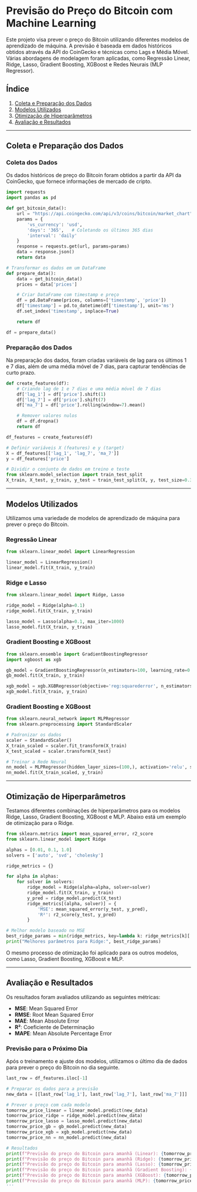 # Previsão do Preço do Bitcoin com Machine Learning

Este projeto visa prever o preço do Bitcoin utilizando diferentes modelos de aprendizado de máquina. A previsão é baseada em dados históricos obtidos através da API do CoinGecko e técnicas como Lags e Média Móvel. Várias abordagens de modelagem foram aplicadas, como Regressão Linear, Ridge, Lasso, Gradient Boosting, XGBoost e Redes Neurais (MLP Regressor).

## Índice
1. [Coleta e Preparação dos Dados](#coleta-e-preparação-dos-dados)
2. [Modelos Utilizados](#modelos-utilizados)
3. [Otimização de Hiperparâmetros](#otimização-de-hiperparâmetros)
4. [Avaliação e Resultados](#avaliação-e-resultados)

---

## Coleta e Preparação dos Dados

### Coleta dos Dados
Os dados históricos de preço do Bitcoin foram obtidos a partir da API da CoinGecko, que fornece informações de mercado de cripto.

```python
import requests
import pandas as pd

def get_bitcoin_data():
    url = "https://api.coingecko.com/api/v3/coins/bitcoin/market_chart"
    params = {
        'vs_currency': 'usd',
        'days': '365',   # Coletando os últimos 365 dias
        'interval': 'daily'
    }
    response = requests.get(url, params=params)
    data = response.json()
    return data

# Transformar os dados em um DataFrame
def prepare_data():
    data = get_bitcoin_data()
    prices = data['prices']

    # Criar DataFrame com timestamp e preço
    df = pd.DataFrame(prices, columns=['timestamp', 'price'])
    df['timestamp'] = pd.to_datetime(df['timestamp'], unit='ms')
    df.set_index('timestamp', inplace=True)

    return df

df = prepare_data()
```

### Preparação dos Dados
Na preparação dos dados, foram criadas variáveis de lag para os últimos 1 e 7 dias, além de uma média móvel de 7 dias, para capturar tendências de curto prazo.

```python
def create_features(df):
    # Criando lag de 1 e 7 dias e uma média móvel de 7 dias
    df['lag_1'] = df['price'].shift(1)
    df['lag_7'] = df['price'].shift(7)
    df['ma_7'] = df['price'].rolling(window=7).mean()

    # Remover valores nulos
    df = df.dropna()
    return df

df_features = create_features(df)

# Definir variáveis X (features) e y (target)
X = df_features[['lag_1', 'lag_7', 'ma_7']]
y = df_features['price']

# Dividir o conjunto de dados em treino e teste
from sklearn.model_selection import train_test_split
X_train, X_test, y_train, y_test = train_test_split(X, y, test_size=0.3, random_state=42)

```
---

## Modelos Utilizados
Utilizamos uma variedade de modelos de aprendizado de máquina para prever o preço do Bitcoin.

### Regressão Linear

```python
from sklearn.linear_model import LinearRegression

linear_model = LinearRegression()
linear_model.fit(X_train, y_train)


```

### Ridge e Lasso

```python
from sklearn.linear_model import Ridge, Lasso

ridge_model = Ridge(alpha=0.1)
ridge_model.fit(X_train, y_train)

lasso_model = Lasso(alpha=0.1, max_iter=1000)
lasso_model.fit(X_train, y_train)

```

### Gradient Boosting e XGBoost

```python
from sklearn.ensemble import GradientBoostingRegressor
import xgboost as xgb

gb_model = GradientBoostingRegressor(n_estimators=100, learning_rate=0.1)
gb_model.fit(X_train, y_train)

xgb_model = xgb.XGBRegressor(objective='reg:squarederror', n_estimators=100, learning_rate=0.1)
xgb_model.fit(X_train, y_train)

```

### Gradient Boosting e XGBoost

```python
from sklearn.neural_network import MLPRegressor
from sklearn.preprocessing import StandardScaler

# Padronizar os dados
scaler = StandardScaler()
X_train_scaled = scaler.fit_transform(X_train)
X_test_scaled = scaler.transform(X_test)

# Treinar a Rede Neural
nn_model = MLPRegressor(hidden_layer_sizes=(100,), activation='relu', solver='adam', max_iter=1000)
nn_model.fit(X_train_scaled, y_train)

```

---

## Otimização de Hiperparâmetros
Testamos diferentes combinações de hiperparâmetros para os modelos Ridge, Lasso, Gradient Boosting, XGBoost e MLP. Abaixo está um exemplo de otimização para o Ridge.

```python
from sklearn.metrics import mean_squared_error, r2_score
from sklearn.linear_model import Ridge

alphas = [0.01, 0.1, 1.0]
solvers = ['auto', 'svd', 'cholesky']

ridge_metrics = {}

for alpha in alphas:
    for solver in solvers:
        ridge_model = Ridge(alpha=alpha, solver=solver)
        ridge_model.fit(X_train, y_train)
        y_pred = ridge_model.predict(X_test)
        ridge_metrics[(alpha, solver)] = {
            'MSE': mean_squared_error(y_test, y_pred),
            'R²': r2_score(y_test, y_pred)
        }

# Melhor modelo baseado no MSE
best_ridge_params = min(ridge_metrics, key=lambda k: ridge_metrics[k]['MSE'])
print("Melhores parâmetros para Ridge:", best_ridge_params)

```
O mesmo processo de otimização foi aplicado para os outros modelos, como Lasso, Gradient Boosting, XGBoost e MLP.

---

## Avaliação e Resultados

Os resultados foram avaliados utilizando as seguintes métricas:

- **MSE**: Mean Squared Error
- **RMSE**: Root Mean Squared Error
- **MAE**: Mean Absolute Error
- **R²**: Coeficiente de Determinação
- **MAPE**: Mean Absolute Percentage Error

### Previsão para o Próximo Dia

Após o treinamento e ajuste dos modelos, utilizamos o último dia de dados para prever o preço do Bitcoin no dia seguinte.

```python
last_row = df_features.iloc[-1]

# Preparar os dados para a previsão
new_data = [[last_row['lag_1'], last_row['lag_7'], last_row['ma_7']]]

# Prever o preço com cada modelo
tomorrow_price_linear = linear_model.predict(new_data)
tomorrow_price_ridge = ridge_model.predict(new_data)
tomorrow_price_lasso = lasso_model.predict(new_data)
tomorrow_price_gb = gb_model.predict(new_data)
tomorrow_price_xgb = xgb_model.predict(new_data)
tomorrow_price_nn = nn_model.predict(new_data)

# Resultados
print(f"Previsão do preço do Bitcoin para amanhã (Linear): {tomorrow_price_linear[0]:.2f}")
print(f"Previsão do preço do Bitcoin para amanhã (Ridge): {tomorrow_price_ridge[0]:.2f}")
print(f"Previsão do preço do Bitcoin para amanhã (Lasso): {tomorrow_price_lasso[0]:.2f}")
print(f"Previsão do preço do Bitcoin para amanhã (Gradient Boosting): {tomorrow_price_gb[0]:.2f}")
print(f"Previsão do preço do Bitcoin para amanhã (XGBoost): {tomorrow_price_xgb[0]:.2f}")
print(f"Previsão do preço do Bitcoin para amanhã (MLP): {tomorrow_price_nn[0]:.2f}")
'''
